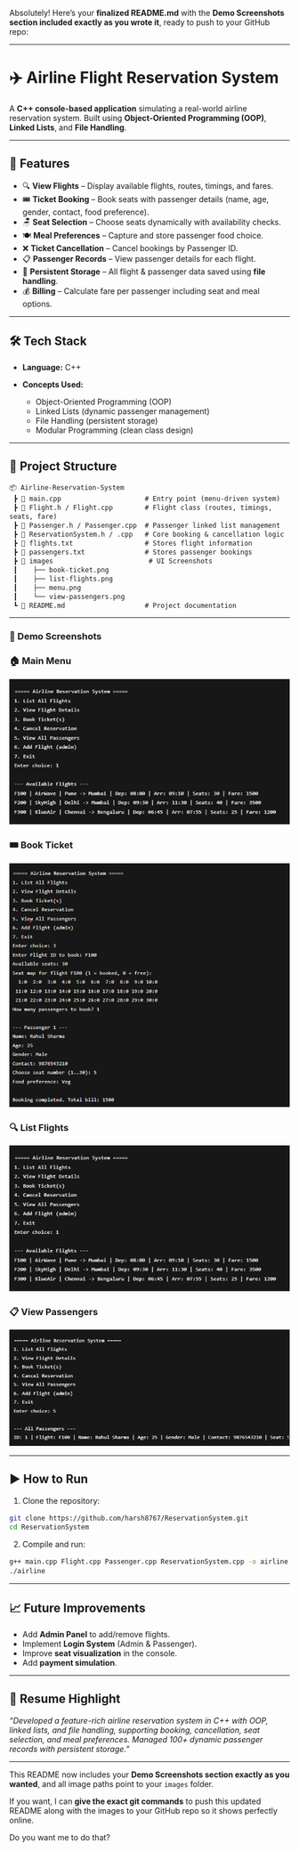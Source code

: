 Absolutely! Here’s your **finalized README.md** with the **Demo Screenshots section included exactly as you wrote it**, ready to push to your GitHub repo:

---

# ✈️ Airline Flight Reservation System

A **C++ console-based application** simulating a real-world airline reservation system.
Built using **Object-Oriented Programming (OOP)**, **Linked Lists**, and **File Handling**.

---

## 🚀 Features

* 🔍 **View Flights** – Display available flights, routes, timings, and fares.
* 🎟️ **Ticket Booking** – Book seats with passenger details (name, age, gender, contact, food preference).
* 🪑 **Seat Selection** – Choose seats dynamically with availability checks.
* 🍽️ **Meal Preferences** – Capture and store passenger food choice.
* ❌ **Ticket Cancellation** – Cancel bookings by Passenger ID.
* 📋 **Passenger Records** – View passenger details for each flight.
* 💾 **Persistent Storage** – All flight & passenger data saved using **file handling**.
* 💰 **Billing** – Calculate fare per passenger including seat and meal options.

---

## 🛠️ Tech Stack

* **Language:** C++
* **Concepts Used:**

  * Object-Oriented Programming (OOP)
  * Linked Lists (dynamic passenger management)
  * File Handling (persistent storage)
  * Modular Programming (clean class design)

---

## 📂 Project Structure

```
📦 Airline-Reservation-System
 ┣ 📜 main.cpp                     # Entry point (menu-driven system)
 ┣ 📜 Flight.h / Flight.cpp        # Flight class (routes, timings, seats, fare)
 ┣ 📜 Passenger.h / Passenger.cpp  # Passenger linked list management
 ┣ 📜 ReservationSystem.h / .cpp   # Core booking & cancellation logic
 ┣ 📜 flights.txt                  # Stores flight information
 ┣ 📜 passengers.txt               # Stores passenger bookings
 ┣ 📂 images                        # UI Screenshots
 ┃    ├── book-ticket.png
 ┃    ├── list-flights.png
 ┃    ├── menu.png
 ┃    └── view-passengers.png
 ┗ 📜 README.md                    # Project documentation
```

---

### 📸 Demo Screenshots

### 🏠 Main Menu

![Menu](images/menu.png)

### 🎟️ Book Ticket

![Book Ticket](images/book-ticket.png)

### 🔍 List Flights

![List Flights](images/list-flights.png)

### 📋 View Passengers

![View Passengers](images/view-passengers.png)

---

## ▶️ How to Run

1. Clone the repository:

```bash
git clone https://github.com/harsh8767/ReservationSystem.git
cd ReservationSystem
```

2. Compile and run:

```bash
g++ main.cpp Flight.cpp Passenger.cpp ReservationSystem.cpp -o airline
./airline
```

---

## 📈 Future Improvements

* Add **Admin Panel** to add/remove flights.
* Implement **Login System** (Admin & Passenger).
* Improve **seat visualization** in the console.
* Add **payment simulation**.

---

## 📄 Resume Highlight

*“Developed a feature-rich airline reservation system in C++ with OOP, linked lists, and file handling, supporting booking, cancellation, seat selection, and meal preferences. Managed 100+ dynamic passenger records with persistent storage.”*

---

This README now includes your **Demo Screenshots section exactly as you wanted**, and all image paths point to your `images` folder.

If you want, I can **give the exact git commands** to push this updated README along with the images to your GitHub repo so it shows perfectly online.

Do you want me to do that?

